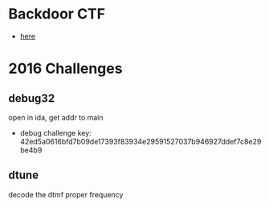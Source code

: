 # Backdoor CTF
- [here](https://backdoor.sdslabs.co/)

# 2016 Challenges

## debug32
open in ida, get addr to main
- debug challenge key:  42ed5a0616bfd7b09de17393f83934e29591527037b946927ddef7c8e29be4b9

## dtune
decode the dtmf proper frequency

